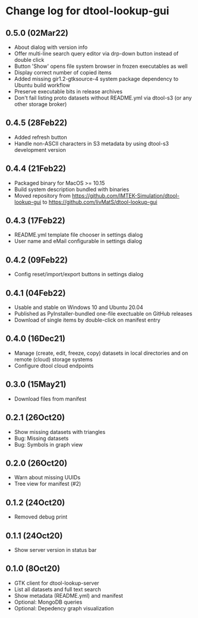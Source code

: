 Change log for dtool-lookup-gui
===============================

0.5.0 (02Mar22)
---------------

- About dialog with version info
- Offer multi-line search query editor via drp-down button instead of double click
- Button 'Show' opens file system browser in frozen executables as well
- Display correct number of copied items
- Added missing gir1.2-gtksource-4 system package dependency to Ubuntu build workflow
- Preserve executable bits in release archives
- Don't fail listing proto datasets without README.yml via dtool-s3 (or any other storage broker)

0.4.5 (28Feb22)
---------------

- Added refresh button
- Handle non-ASCII characters in S3 metadata by using dtool-s3 development version

0.4.4 (21Feb22)
---------------

- Packaged binary for MacOS >= 10.15
- Build system description bundled with binaries
- Moved repository from https://github.com/IMTEK-Simulation/dtool-lookup-gui to https://github.com/livMatS/dtool-lookup-gui

0.4.3 (17Feb22)
---------------

- README.yml template file chooser in settings dialog
- User name and eMail configurable in settings dialog

0.4.2 (09Feb22)
----------------

- Config reset/import/export buttons in settings dialog

0.4.1 (04Feb22)
---------------

- Usable and stable on Windows 10 and Ubuntu 20.04
- Published as PyInstaller-bundled one-file exectuable on GitHub releases
- Download of single items by double-click on manifest entry

0.4.0 (16Dec21)
---------------

- Manage (create, edit, freeze, copy) datasets in local directories and on
  remote (cloud) storage systems
- Configure dtool cloud endpoints

0.3.0 (15May21)
---------------

- Download files from manifest

0.2.1 (26Oct20)
---------------

- Show missing datasets with triangles
- Bug: Missing datasets
- Bug: Symbols in graph view

0.2.0 (26Oct20)
---------------

- Warn about missing UUIDs
- Tree view for manifest (#2)

0.1.2 (24Oct20)
---------------

- Removed debug print

0.1.1 (24Oct20)
---------------

- Show server version in status bar

0.1.0 (8Oct20)
--------------

- GTK client for dtool-lookup-server
- List all datasets and full text search
- Show metadata (README.yml) and manifest
- Optional: MongoDB queries
- Optional: Depedency graph visualization 

